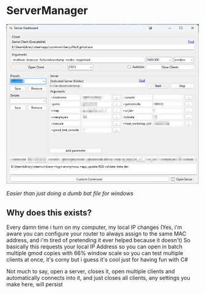 # ServerManager

![image](https://github.com/gonzalologorg/ServerManager/blob/master/chut22tyyK.png)

_Easier than just doing a dumb bat file for windows_

## Why does this exists?

Every damn time i turn on my computer, my local IP changes (Yes, i'm aware you can configure your router to always assign to the same MAC address, and i'm tired of pretending it ever helped because it doesn't)
So basically this requests your local IP Address so you can open in batch multiple gmod copies with 66% window scale so you can test multiple clients at once, it's corny but i guess it's cool just for having fun with C#

Not much to say, open a server, closes it, open multiple clients and automatically connects into it, and just closes all clients, any settings you make here, will persist

